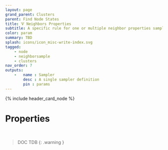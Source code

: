 ```yaml
---
layout: page
grand_parent: Clusters
parent: Find Node States
title: 🝢 Neighbors Properties
subtitle: A specific rule for one or multiple neighbor properties sampling
color: param
summary: TBD
splash: icons/icon_misc-write-index.svg
tagged: 
    - node
    - neighborsample
    - clusters
nav_order: 7
outputs:
    -   name : Sampler
        desc : A single sampler definition
        pin : params
---
```


{% include header_card_node %}

# Properties
<br>

> DOC TDB
{: .warning }